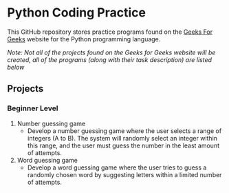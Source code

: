# Python Coding Practice

This GitHub repository stores practice programs found on the [Geeks For Geeks](https://www.geeksforgeeks.org/python-projects-beginner-to-advanced/) website for the Python programming language.  

*Note: Not all of the projects found on the Geeks for Geeks website will be created, all of the programs (along with their task description) are listed below*

## Projects

### Beginner Level

1. Number guessing game
    - Develop a number guessing game where the user selects a range of integers (A to B). The system will randomly select an integer within this range, and the user must guess the number in the least amount of attempts.
2. Word guessing game
    - Develop a word guessing game where the user tries to guess a randomly chosen word by suggesting letters within a limited number of attempts.
